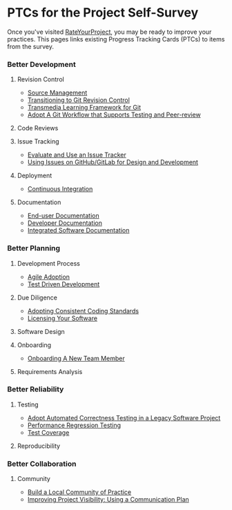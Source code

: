 # PTCs for the Project Self-Survey

Once you've visited [RateYourProject](https://rateyourproject.org), you may be ready to improve your practices. This pages links existing Progress Tracking Cards (PTCs) to items from the survey.

### Better Development

1.  Revision Control

    - [Source Management](/ptc-catalog/catalog/SourceManagement.md)
    - [Transitioning to Git Revision Control](/ptc-catalog/catalog/TransitionToGitRevisionControl.md)
    - [Transmedia Learning Framework for Git](/ptc-catalog/catalog/TransmediaLearningForGit.md)
    - [Adopt A Git Workflow that Supports Testing and Peer-review](/ptc-catalog/catalog/GitWorkflow.md)

2.  Code Reviews

3.  Issue Tracking

    - [Evaluate and Use an Issue Tracker](/ptc-catalog/catalog/EvaluateAndUseAnIssueTracker.md)
    - [Using Issues on GitHub/GitLab for Design and Development](/ptc-catalog/catalog/IssuesForDesign.md)

4.  Deployment

    - [Continuous Integration](/ptc-catalog/catalog/ContinuousIntegration.md)

5.  Documentation

    - [End-user Documentation](/ptc-catalog/catalog/UserDocumentation.md)
    - [Developer Documentation](/ptc-catalog/catalog/DeveloperDocumentation.md)
    - [Integrated Software Documentation](/ptc-catalog/catalog/IntegratedSoftwareDocumentation.md)

### Better Planning

1.  Development Process

    - [Agile Adoption](/ptc-catalog/catalog/AgileAdoption.md)
    - [Test Driven Development](/ptc-catalog/catalog/TestDrivenDevelopment.md)

2.  Due Diligence

    - [Adopting Consistent Coding Standards](/ptc-catalog/catalog/CodingStandards.md)
    - [Licensing Your Software](/ptc-catalog/catalog/SoftwareLicensing.md)

3.  Software Design

4.  Onboarding

    - [Onboarding A New Team Member](/ptc-catalog/catalog/OnboardingANewTeamMember.md)

5.  Requirements Analysis

### Better Reliability

1.  Testing

    - [Adopt Automated Correctness Testing in a Legacy Software Project](/ptc-catalog/catalog/AdoptAutomatedCorrectnessTestingInLegacySoftwareProject.md)
    - [Performance Regression Testing](/ptc-catalog/catalog/PerformanceRegressionTesting.md)
    - [Test Coverage](/ptc-catalog/catalog/TestCoverage.md)

2.  Reproducibility

### Better Collaboration

1.  Community

    - [Build a Local Community of Practice](/ptc-catalog/catalog/CommunityBuilding.md)
    - [Improving Project Visibility: Using a Communication Plan](/ptc-catalog/catalog/ImprovingProjectVisibility.md)
